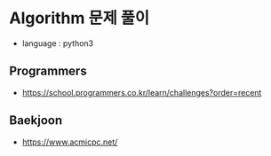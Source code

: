 # Algorithm 문제 풀이 
* language : python3

## Programmers
- https://school.programmers.co.kr/learn/challenges?order=recent

## Baekjoon 
- https://www.acmicpc.net/

